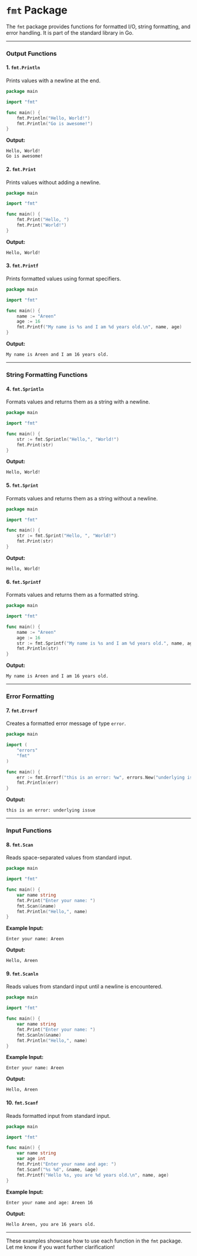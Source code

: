 # `fmt` Package

The `fmt` package provides functions for formatted I/O, string formatting, and error handling. It is part of the standard library in Go.

---

### **Output Functions**

#### **1. `fmt.Println`**
Prints values with a newline at the end.
```go
package main

import "fmt"

func main() {
    fmt.Println("Hello, World!")
    fmt.Println("Go is awesome!")
}
```

**Output:**
```
Hello, World!
Go is awesome!
```

#### **2. `fmt.Print`**
Prints values without adding a newline.
```go
package main

import "fmt"

func main() {
    fmt.Print("Hello, ")
    fmt.Print("World!")
}
```

**Output:**
```
Hello, World!
```

#### **3. `fmt.Printf`**
Prints formatted values using format specifiers.
```go
package main

import "fmt"

func main() {
    name := "Areen"
    age := 16
    fmt.Printf("My name is %s and I am %d years old.\n", name, age)
}
```

**Output:**
```
My name is Areen and I am 16 years old.
```

---

### **String Formatting Functions**

#### **4. `fmt.Sprintln`**
Formats values and returns them as a string with a newline.
```go
package main

import "fmt"

func main() {
    str := fmt.Sprintln("Hello,", "World!")
    fmt.Print(str)
}
```

**Output:**
```
Hello, World!
```

#### **5. `fmt.Sprint`**
Formats values and returns them as a string without a newline.
```go
package main

import "fmt"

func main() {
    str := fmt.Sprint("Hello, ", "World!")
    fmt.Print(str)
}
```

**Output:**
```
Hello, World!
```

#### **6. `fmt.Sprintf`**
Formats values and returns them as a formatted string.
```go
package main

import "fmt"

func main() {
    name := "Areen"
    age := 16
    str := fmt.Sprintf("My name is %s and I am %d years old.", name, age)
    fmt.Println(str)
}
```

**Output:**
```
My name is Areen and I am 16 years old.
```

---

### **Error Formatting**

#### **7. `fmt.Errorf`**
Creates a formatted error message of type `error`.
```go
package main

import (
    "errors"
    "fmt"
)

func main() {
    err := fmt.Errorf("this is an error: %w", errors.New("underlying issue"))
    fmt.Println(err)
}
```

**Output:**
```
this is an error: underlying issue
```

---

### **Input Functions**

#### **8. `fmt.Scan`**
Reads space-separated values from standard input.
```go
package main

import "fmt"

func main() {
    var name string
    fmt.Print("Enter your name: ")
    fmt.Scan(&name)
    fmt.Println("Hello,", name)
}
```

**Example Input:**
```
Enter your name: Areen
```

**Output:**
```
Hello, Areen
```

#### **9. `fmt.Scanln`**
Reads values from standard input until a newline is encountered.
```go
package main

import "fmt"

func main() {
    var name string
    fmt.Print("Enter your name: ")
    fmt.Scanln(&name)
    fmt.Println("Hello,", name)
}
```

**Example Input:**
```
Enter your name: Areen
```

**Output:**
```
Hello, Areen
```

#### **10. `fmt.Scanf`**
Reads formatted input from standard input.
```go
package main

import "fmt"

func main() {
    var name string
    var age int
    fmt.Print("Enter your name and age: ")
    fmt.Scanf("%s %d", &name, &age)
    fmt.Printf("Hello %s, you are %d years old.\n", name, age)
}
```

**Example Input:**
```
Enter your name and age: Areen 16
```

**Output:**
```
Hello Areen, you are 16 years old.
```

---

These examples showcase how to use each function in the `fmt` package. Let me know if you want further clarification!